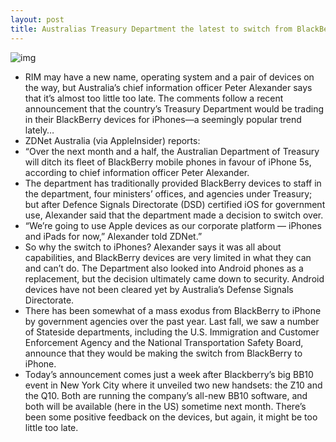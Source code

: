 ```yaml
---
layout: post
title: Australias Treasury Department the latest to switch from BlackBerry to iPhone
---
```

![img](http://media.idownloadblog.com/wp-content/uploads/2012/02/BlackBerries_In_The_Trash_Wide.jpg)
* RIM may have a new name, operating system and a pair of devices on the way, but Australia’s chief information officer Peter Alexander says that it’s almost too little too late. The comments follow a recent announcement that the country’s Treasury Department would be trading in their BlackBerry devices for iPhones—a seemingly popular trend lately…
* ZDNet Australia (via AppleInsider) reports:
* “Over the next month and a half, the Australian Department of Treasury will ditch its fleet of BlackBerry mobile phones in favour of iPhone 5s, according to chief information officer Peter Alexander.
* The department has traditionally provided BlackBerry devices to staff in the department, four ministers’ offices, and agencies under Treasury; but after Defence Signals Directorate (DSD) certified iOS for government use, Alexander said that the department made a decision to switch over.
* “We’re going to use Apple devices as our corporate platform — iPhones and iPads for now,” Alexander told ZDNet.”
* So why the switch to iPhones? Alexander says it was all about capabilities, and BlackBerry devices are very limited in what they can and can’t do. The Department also looked into Android phones as a replacement, but the decision ultimately came down to security. Android devices have not been cleared yet by Australia’s Defense Signals Directorate.
* There has been somewhat of a mass exodus from BlackBerry to iPhone by government agencies over the past year. Last fall, we saw a number of Stateside departments, including the U.S. Immigration and Customer Enforcement Agency and the National Transportation Safety Board, announce that they would be making the switch from BlackBerry to iPhone.
* Today’s announcement comes just a week after Blackberry’s big BB10 event in New York City where it unveiled two new handsets: the Z10 and the Q10. Both are running the company’s all-new BB10 software, and both will be available (here in the US) sometime next month. There’s been some positive feedback on the devices, but again, it might be too little too late.

